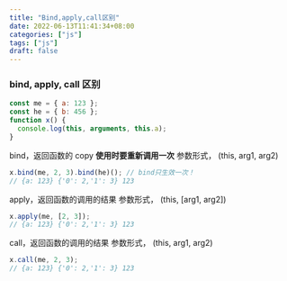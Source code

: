 ```yaml
---
title: "Bind,apply,call区别"
date: 2022-06-13T11:41:34+08:00
categories: ["js"]
tags: ["js"]
draft: false
---
```


### bind, apply, call 区别

```js
const me = { a: 123 };
const he = { b: 456 };
function x() {
  console.log(this, arguments, this.a);
}
```

bind，返回函数的 copy
**使用时要重新调用一次**
参数形式， (this, arg1, arg2)

```js
x.bind(me, 2, 3).bind(he)(); // bind只生效一次！
// {a: 123} {'0': 2,'1': 3} 123
```

apply，返回函数的调用的结果
参数形式， (this, [arg1, arg2])

```js
x.apply(me, [2, 3]);
// {a: 123} {'0': 2,'1': 3} 123
```

call，返回函数的调用的结果
参数形式， (this, arg1, arg2)

```js
x.call(me, 2, 3);
// {a: 123} {'0': 2,'1': 3} 123
```

